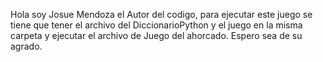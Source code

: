 Hola soy Josue Mendoza el Autor del codigo, para ejecutar este juego se tiene que tener el archivo del DiccionarioPython y el juego en la misma carpeta y ejecutar el archivo de Juego del ahorcado.
Espero sea de su agrado.
